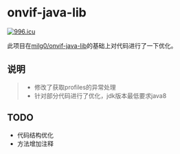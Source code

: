 # onvif-java-lib

<a href="https://996.icu"><img src="https://img.shields.io/badge/link-996.icu-red.svg" alt="996.icu" /></a>

此项目在[milg0/onvif-java-lib](https://github.com/milg0/onvif-java-lib)的基础上对代码进行了一下优化。

## 说明
> * 修改了获取profiles的异常处理
> * 针对部分代码进行了优化，jdk版本最低要求java8

## TODO
* 代码结构优化
* 方法增加注释